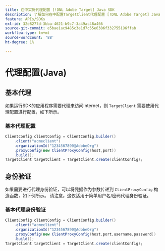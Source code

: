 ```yaml
---
title: 在中实施代理配置 [!DNL Adobe Target] Java SDK
description: 了解如何在中配置TargetClient代理配置 [!DNL Adobe Target] Java SDK。
feature: APIs/SDKs
exl-id: 32e8277d-3bba-4621-b9c7-3a49ac48a466
source-git-commit: e5bae1ac9485c3e1d7c55e6386f332755196ffab
workflow-type: tm+mt
source-wordcount: '88'
ht-degree: 1%

---
```


# 代理配置(Java)

## 基本代理

如果运行SDK的应用程序需要代理来访问Internet，则 `TargetClient` 需要使用代理配置进行配置，如下所示。

### 基本代理配置

```java {line-numbers="true"}
ClientConfig clientConfig = ClientConfig.builder()
    .client("acmeclient")
    .organizationId("1234567890@AdobeOrg")
    .proxyConfig(new ClientProxyConfig(host,port))
    .build();
TargetClient targetClient = TargetClient.create(clientConfig);
```

## 身份验证

如果需要进行代理身份验证，可以将凭据作为参数传递到 `ClientProxyConfig` 构造函数，如下例所示。 请注意，这仅适用于简单用户名/密码代理身份验证。

### 基本代理身份验证

```java {line-numbers="true"}
ClientConfig clientConfig = ClientConfig.builder()
    .client("acmeclient")
    .organizationId("1234567890@AdobeOrg")
    .proxyConfig(new ClientProxyConfig(host,port,username,password))
    .build();
TargetClient targetClient = TargetClient.create(clientConfig);
```

